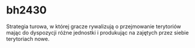 bh2430
======

Strategia turowa, w której gracze rywalizują o przejmowanie terytoriów mając do dyspozycji różne jednostki i produkując na zajętych przez siebie terytoriach nowe.